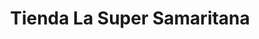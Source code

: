 ---
title: "Tienda La Super Samaritana"
url: /mazatenango/tienda-la-super-samaritana/
shop: comodidad
---
